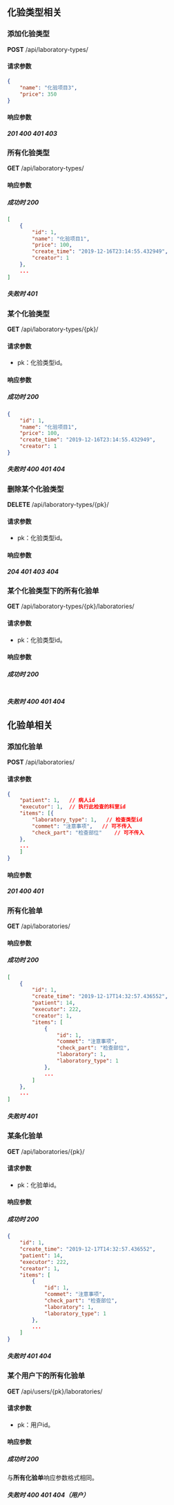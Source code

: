 ## 化验类型相关

### 添加化验类型

**POST** /api/laboratory-types/

#### 请求参数

```json
{
	"name": "化验项目3",
	"price": 350
}
```

#### 响应参数

##### 201 400 401 403

### 所有化验类型

**GET** /api/laboratory-types/

#### 响应参数

##### 成功时 200

```json
[
    {
        "id": 1,
        "name": "化验项目1",
        "price": 100,
        "create_time": "2019-12-16T23:14:55.432949",
        "creator": 1
    },
    ...
]
```

##### 失败时 401

### 某个化验类型

**GET** /api/laboratory-types/{pk}/

#### 请求参数

- pk：化验类型id。

#### 响应参数

##### 成功时 200

```json
{
    "id": 1,
    "name": "化验项目1",
    "price": 100,
    "create_time": "2019-12-16T23:14:55.432949",
    "creator": 1
}
```

##### 失败时 400 401 404

### 删除某个化验类型

**DELETE** /api/laboratory-types/{pk}/

#### 请求参数

- pk：化验类型id。

#### 响应参数

##### 204 401 403 404

### 某个化验类型下的所有化验单

**GET** /api/laboratory-types/{pk}/laboratories/

#### 请求参数

- pk：化验类型id。

#### 响应参数

##### 成功时 200

```json

```

##### 失败时 400 401 404

## 化验单相关

### 添加化验单

**POST** /api/laboratories/

#### 请求参数

```json
{
    "patient": 1,	// 病人id
    "executor": 1,	// 执行此检查的科室id
    "items": [{
        "laboratory_type": 1,	// 检查类型id
        "commet": "注意事项",	// 可不传入
        "check_part": "检查部位"	// 可不传入
    },
    ...
    ]
}
```

#### 响应参数

##### 201 400 401

### 所有化验单

**GET** /api/laboratories/

#### 响应参数

##### 成功时 200

```json
[
    {
        "id": 1,
        "create_time": "2019-12-17T14:32:57.436552",
        "patient": 14,
        "executor": 222,
        "creator": 1,
        "items": [
            {
                "id": 1,
                "commet": "注意事项",
                "check_part": "检查部位",
                "laboratory": 1,
                "laboratory_type": 1
            },
            ...
        ]
    },
    ...
]
```

##### 失败时 401

### 某条化验单

**GET** /api/laboratories/{pk}/

#### 请求参数

- pk：化验单id。

#### 响应参数

##### 成功时 200

```json
{
    "id": 1,
    "create_time": "2019-12-17T14:32:57.436552",
    "patient": 14,
    "executor": 222,
    "creator": 1,
    "items": [
        {
            "id": 1,
            "commet": "注意事项",
            "check_part": "检查部位",
            "laboratory": 1,
            "laboratory_type": 1
        },
        ...
    ]
}
```

##### 失败时 401 404

### 某个用户下的所有化验单

**GET** /api/users/{pk}/laboratories/

#### 请求参数

- pk：用户id。

#### 响应参数

##### 成功时 200

与**所有化验单**响应参数格式相同。

##### 失败时 400 401 404（用户）